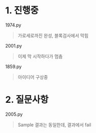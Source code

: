 # 1. 진행중

1974.py 

> 가로세로까진 완성, 블록검사에서 막힘

2001.py
> 이제 막 시작하다가 멈춤


1859.py

> 아이디어 구상중







# 2. 질문사항

2005.py 

>  Sample 결과는 동일한데, 결과에서 fail